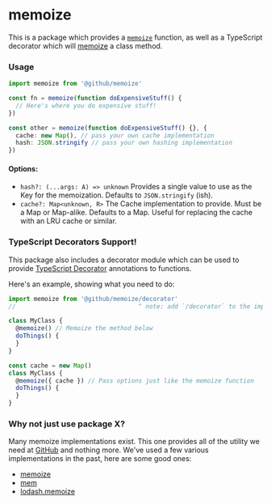 # memoize

This is a package which provides a [`memoize`](https://en.wikipedia.org/wiki/Memoization) function, as well as a TypeScript
decorator which will [memoize](https://en.wikipedia.org/wiki/Memoization) a class method.

### Usage

```typescript
import memoize from '@github/memoize'

const fn = memoize(function doExpensiveStuff() {
  // Here's where you do expensive stuff!
})

const other = memoize(function doExpensiveStuff() {}, { 
  cache: new Map(), // pass your own cache implementation
  hash: JSON.stringify // pass your own hashing implementation
})
```

#### Options:

 - `hash?: (...args: A) => unknown`
   Provides a single value to use as the Key for the memoization.
   Defaults to `JSON.stringify` (ish).
 - `cache?: Map<unknown, R>`
   The Cache implementation to provide. Must be a Map or Map-alike. Defaults to a Map.
   Useful for replacing the cache with an LRU cache or similar.

### TypeScript Decorators Support!

This package also includes a decorator module which can be used to provide [TypeScript Decorator](https://www.typescriptlang.org/docs/handbook/decorators.html#decorators) annotations to functions.

Here's an example, showing what you need to do:

```typescript
import memoize from '@github/memoize/decorator'
//                                  ^ note: add `/decorator` to the import to get decorators

class MyClass {
  @memoize() // Memoize the method below
  doThings() {
  }
}

const cache = new Map()
class MyClass {
  @memoize({ cache }) // Pass options just like the memoize function
  doThings() {
  }
}
```

### Why not just use package X?

Many memoize implementations exist. This one provides all of the utility we need at [GitHub](https://github.com/github) and nothing more. We've used a few various implementations in the past, here are some good ones:

 - [memoize](https://www.npmjs.com/package/memoize)
 - [mem](https://www.npmjs.com/package/mem)
 - [lodash.memoize](https://www.npmjs.com/package/lodash.memoize)
